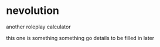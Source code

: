 # nevolution
another roleplay calculator

this one is something something go details to be filled in later
